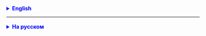 <details style="margin-top: 16px">
  <summary style="cursor: pointer; color: blue;"><b>English</b></summary>

## Task 1

Look around you. Write three classes that describe some entities around you.

For example, describe the student, the desk, the keyboard, etc.

You can select your entities (objects) for description.

## Task 2

Hierarchy of classes "**Company Employees**"

Create:

- Basic class Employee (**Employee**):
  - Private attributes: name, salary.
  - Constructor for initializing name and salary.
  - Getters and setters for name and salary.
  - The **work()** method (`work()`), which displays the message "**_I'm an employee, I'm working_**".
- The Manager class (**Manager**) is inherited from **Employee**:
  - Additional private attribute: number of subordinates (numSubordinates).
  - Constructor for initializing all attributes.
  - Getters and setters for the new attribute.
  - Overridden **work()** method, which displays the message "**_I am a manager, I manage a team_**".
- The Engineer class (**Engineer**) is inherited from **Employee**:
  - Additional private attribute: specialization.
  - Constructor for initializing all attributes. Getters and setters for the new attribute.
  - Overridden method work(), which displays the message "**_I'm developing_**".
- The Intern class (**Intern**) is inherited from **Employee**:
  - Additional private attribute: university.
  - Constructor for initializing all attributes. Getters and setters for the new attribute.
  - Overridden **work()** method, which displays the message "**_I'm studying and working_**".

**Tasks:**

1. Create several instances of each class and call the **work()** method on each of them.
2. Create an array or list of Employees and add objects of all classes to it. Loop through this array
   calling the work() method on each object.
3. Demonstrate the principles of encapsulation by creating getters and setters for all attributes and making attributes private.

## Task 3 (Optional)

Hierarchy of classes "**Musical Instruments**"

- Basic class Musical Instrument:
  - Private attributes: name, type, price.
  - Constructor for initializing attributes.
  - Getters and setters for all attributes.
  - The play() method, which displays the message “[instrument name] is playing.”
- The String Instrument class inherits from Musical Instrument:
  - Additional attribute: number of strings (numberOfStrings).
  - Constructor for initializing all attributes.
  - Getter and setter for the new attribute. An overridden play() method that prints "
    Plays [instrument name] with [number of strings] strings."
- The WindInstrument class is inherited from Musical Instrument:
  - Additional attribute: material, for example, “wood” or “metal”.
  - Constructor for initializing all attributes.
  - Getter and setter for the new attribute.
  - Overridden play() method which outputs "Plays [instrument name] from [material]".

**Tasks:**

1. Create multiple instances of each class and call the play() method on each of them.
2. Create an array or list of objects of the Musical Instrument type and add objects of all derived classes to it.
   Loop through this array, calling the play() method on each object.
3. Use getters and setters for all class attributes to demonstrate the principles of encapsulation.
4. ****** add the method Rental Cost() (rentalCost) to the base class, which will calculate the cost
   renting a tool based on its price. Override this method in derived classes if necessary.

___

**Do not forget:**

- Variables: camelCase, nouns (totalSum).
- Methods: camelCase, verbs (calculateSum).
- Boolean: starts with is, has, can (isReady).

</details>

<hr>

<details style="margin-top: 16px">
  <summary style="cursor: pointer; color: blue;"><b>На русском</b></summary>

## Задача 1

Посмотрите вокруг себя. Напишите три класса, описывающие какие-то сущности вокруг Вас.

Например, опишите студента, стол, клавиатуру и т.д.

Вы можете выбрать свои сущности(объекты) для описания.

## Задача 2

Иерархия классов "**Сотрудники компании**"

Создать:

- Базовый класс Сотрудник (**Employee**):
    - Приватные атрибуты: имя (name), зарплата (salary).
    - Конструктор для инициализации имени и зарплаты.
    - Геттеры и сеттеры для имени и зарплаты.
    - Метод **работать()** (`work()`), который выводит сообщение "**_Я сотрудник, я работаю_**".
- Класс Менеджер (**Manager**) наследуется от **Сотрудник**:
    - Дополнительный приватный атрибут: количество подчиненных (numSubordinates).
    - Конструктор для инициализации всех атрибутов.
    - Геттеры и сеттеры для нового атрибута.
    - Переопределенный метод **работать()**, который выводит сообщение "**_Я менеджер, я управляю командой_**".
- Класс Инженер (**Engineer**) наследуется от **Сотрудник**:
    - Дополнительный приватный атрибут: специализация (specialization).
    - Конструктор для инициализации всех атрибутов. Геттеры и сеттеры для нового атрибута.
    - Переопределенный метод работать(), который выводит сообщение "**_Я разрабатываю_**".
- Класс Интерн (**Intern**) наследуется от **Сотрудник**:
    - Дополнительный приватный атрибут: университет (university).
    - Конструктор для инициализации всех атрибутов. Геттеры и сеттеры для нового атрибута.
    - Переопределенный метод **работать()**, который выводит сообщение "**_Я учусь и работаю_**".

**Задачи:**

1. Создать несколько экземпляров каждого класса и вызвать метод **работать()** для каждого из них.
2. Создать массив или список Сотрудников и добавить в него объекты всех классов. Пройтись по этому массиву в цикле,
   вызывая метод работать() для каждого объекта.
3. Продемонстрировать принципы инкапсуляции, создав геттеры и сеттеры для всех атрибутов и делая атрибуты приватными.

## Задача 3 (Опциональная)

Иерархия классов "**Музыкальные инструменты**"

- Базовый класс Музыкальный Инструмент (MusicalInstrument):
    - Приватные атрибуты: название (name), тип (type), цена (price).
    - Конструктор для инициализации атрибутов.
    - Геттеры и сеттеры для всех атрибутов.
    - Метод играть() (play), который выводит сообщение "Играет [название инструмента]".
- Класс Струнный Инструмент (StringInstrument) наследуется от Музыкальный Инструмент:
    - Дополнительный атрибут: количество струн (numberOfStrings).
    - Конструктор для инициализации всех атрибутов.
    - Геттер и сеттер для нового атрибута. Переопределенный метод играть(), который выводит "
      Играет [название инструмента] с [количество струн] струнами".
- Класс Духовой Инструмент (WindInstrument) наследуется от Музыкальный Инструмент:
    - Дополнительный атрибут: материал (material), например, "дерево" или "металл".
    - Конструктор для инициализации всех атрибутов.
    - Геттер и сеттер для нового атрибута.
    - Переопределенный метод играть(), который выводит "Играет [название инструмента] из [материал]".

**Задачи:**

1. Создать несколько экземпляров каждого класса и вызвать метод играть() для каждого из них.
2. Создать массив или список объектов типа Музыкальный Инструмент и добавьте в него объекты всех производных классов.
   Пройтись по этому массиву в цикле, вызывая метод играть() для каждого объекта.
3. Используйте геттеры и сеттеры для всех атрибутов классов для демонстрации принципов инкапсуляции.
4. ****** добавьте метод стоимостьАренды() (rentalCost) в базовый класс, который будет рассчитывать стоимость
   аренды инструмента на основе его цены. Переопределите этот метод в производных классах, если необходимо.

___

**Не забывайте:**

- Переменные: camelCase, существительные (totalSum).
- Методы: camelCase, глаголы (calculateSum).
- Булевы: начинаются с is, has, can (isReady).

</details>
